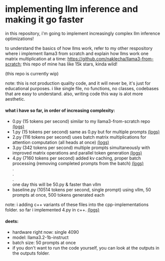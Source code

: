 # implementing llm inference and making it go faster
in this repository, i'm going to implement increasingly complex llm inference optimizations!

to understand the basics of how llms work, refer to my other respository where i implement llama3 from scratch and explain how llms work one matrix multiplication at a time:
https://github.com/naklecha/llama3-from-scratch; this repo of mine has like 15k stars, kinda wild!

(this repo is currently wip)

note: this is not production quality code, and it will never be, it's just for educational purposes. i like single file, no functions, no classes, codebases that are easy to understand. also, writing code this way is alot more aesthetic.

#### what i have so far, in order of increasing complexity:
- 0.py (15 tokens per second) similar to my llama3-from-scratch repo [(logs)](outputs/0.txt)
- 1.py (15 tokens per second) same as 0.py but for multiple prompts [(logs)](outputs/1.txt)
- 2.py (116 tokens per second) uses batch matrix multiplications for attention computation (all heads at once) [(logs)](outputs/2.txt)
- 3.py (342 tokens per second) multiple prompts simultaneously with improved matrix operations and parallel token generation [(logs)](outputs/3.txt)
- 4.py (7160 tokens per second) added kv caching, proper batch processing (removing completed prompts from the batch) [(logs)](outputs/4.txt)
<br>.
<br>.
<br>.<br>
one day this will be 50.py & faster than vllm
- baseline.py (10514 tokens per second, single prompt) using vllm, 50 prompts at once, 500 tokens generated each

note: i adding c++ variants of these files into the cpp-implementations folder. so far i implemented 4.py in c++. [(logs)](outputs/4-in-cpp.txt)

#### deets:
- hardware right now: single 4090
- model: llama3.2-1b-instruct
- batch size: 50 prompts at once
- if you don't want to run the code yourself, you can look at the outputs in the outputs folder.

